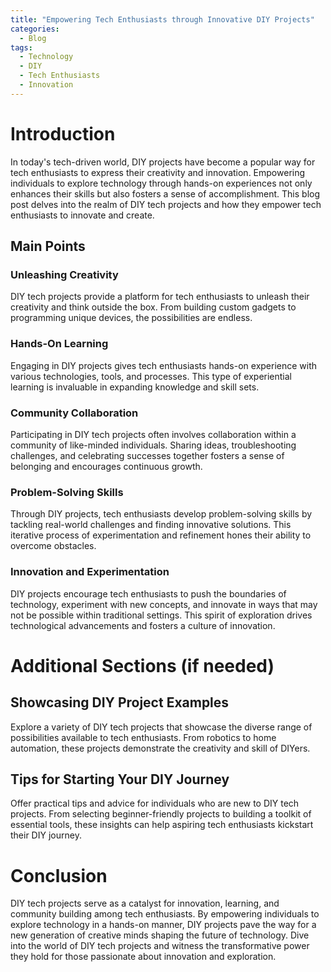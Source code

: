 ```yaml
---
title: "Empowering Tech Enthusiasts through Innovative DIY Projects"
categories:
  - Blog
tags:
  - Technology
  - DIY
  - Tech Enthusiasts
  - Innovation
---
```


# Introduction
In today's tech-driven world, DIY projects have become a popular way for tech enthusiasts to express their creativity and innovation. Empowering individuals to explore technology through hands-on experiences not only enhances their skills but also fosters a sense of accomplishment. This blog post delves into the realm of DIY tech projects and how they empower tech enthusiasts to innovate and create.

## Main Points
### Unleashing Creativity
DIY tech projects provide a platform for tech enthusiasts to unleash their creativity and think outside the box. From building custom gadgets to programming unique devices, the possibilities are endless.

### Hands-On Learning
Engaging in DIY projects gives tech enthusiasts hands-on experience with various technologies, tools, and processes. This type of experiential learning is invaluable in expanding knowledge and skill sets.

### Community Collaboration
Participating in DIY tech projects often involves collaboration within a community of like-minded individuals. Sharing ideas, troubleshooting challenges, and celebrating successes together fosters a sense of belonging and encourages continuous growth.

### Problem-Solving Skills
Through DIY projects, tech enthusiasts develop problem-solving skills by tackling real-world challenges and finding innovative solutions. This iterative process of experimentation and refinement hones their ability to overcome obstacles.

### Innovation and Experimentation
DIY projects encourage tech enthusiasts to push the boundaries of technology, experiment with new concepts, and innovate in ways that may not be possible within traditional settings. This spirit of exploration drives technological advancements and fosters a culture of innovation.

# Additional Sections (if needed)
## Showcasing DIY Project Examples
Explore a variety of DIY tech projects that showcase the diverse range of possibilities available to tech enthusiasts. From robotics to home automation, these projects demonstrate the creativity and skill of DIYers.

## Tips for Starting Your DIY Journey
Offer practical tips and advice for individuals who are new to DIY tech projects. From selecting beginner-friendly projects to building a toolkit of essential tools, these insights can help aspiring tech enthusiasts kickstart their DIY journey.

# Conclusion
DIY tech projects serve as a catalyst for innovation, learning, and community building among tech enthusiasts. By empowering individuals to explore technology in a hands-on manner, DIY projects pave the way for a new generation of creative minds shaping the future of technology. Dive into the world of DIY tech projects and witness the transformative power they hold for those passionate about innovation and exploration.